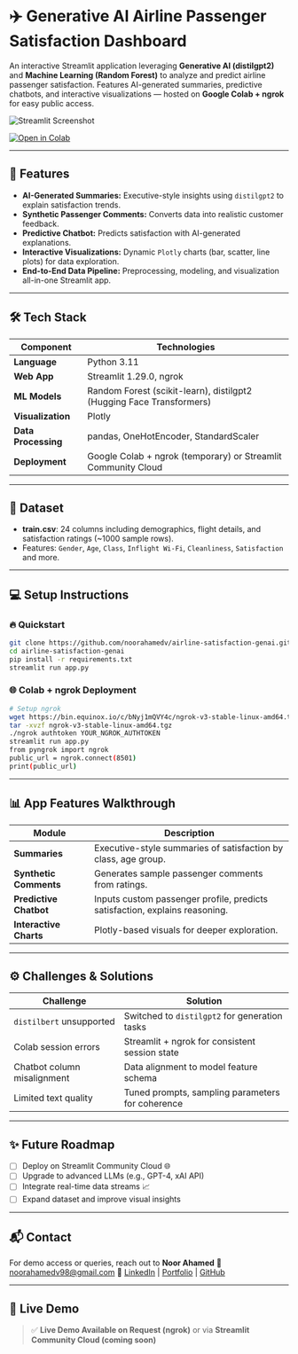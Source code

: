 # ✈️ Generative AI Airline Passenger Satisfaction Dashboard

An interactive Streamlit application leveraging **Generative AI (distilgpt2)** and **Machine Learning (Random Forest)** to analyze and predict airline passenger satisfaction. Features AI-generated summaries, predictive chatbots, and interactive visualizations — hosted on **Google Colab + ngrok** for easy public access.

![Streamlit Screenshot](your-screenshot-link-here)

[![Open in Colab](https://colab.research.google.com/assets/colab-badge.svg)](https://colab.research.google.com/github/noorahamedv/airline-satisfaction-genai/blob/main/app.ipynb)

---

## 🚀 Features

* **AI-Generated Summaries:** Executive-style insights using `distilgpt2` to explain satisfaction trends.
* **Synthetic Passenger Comments:** Converts data into realistic customer feedback.
* **Predictive Chatbot:** Predicts satisfaction with AI-generated explanations.
* **Interactive Visualizations:** Dynamic `Plotly` charts (bar, scatter, line plots) for data exploration.
* **End-to-End Data Pipeline:** Preprocessing, modeling, and visualization all-in-one Streamlit app.

---

## 🛠️ Tech Stack

| Component           | Technologies                                                         |
| ------------------- | -------------------------------------------------------------------- |
| **Language**        | Python 3.11                                                          |
| **Web App**         | Streamlit 1.29.0, ngrok                                              |
| **ML Models**       | Random Forest (scikit-learn), distilgpt2 (Hugging Face Transformers) |
| **Visualization**   | Plotly                                                               |
| **Data Processing** | pandas, OneHotEncoder, StandardScaler                                |
| **Deployment**      | Google Colab + ngrok (temporary) or Streamlit Community Cloud        |

---

## 📁 Dataset

* **train.csv**: 24 columns including demographics, flight details, and satisfaction ratings (\~1000 sample rows).
* Features: `Gender`, `Age`, `Class`, `Inflight Wi-Fi`, `Cleanliness`, `Satisfaction` and more.

---

## 💻 Setup Instructions

### 🔥 Quickstart

```bash
git clone https://github.com/noorahamedv/airline-satisfaction-genai.git
cd airline-satisfaction-genai
pip install -r requirements.txt
streamlit run app.py
```

### 🌐 Colab + ngrok Deployment

```bash
# Setup ngrok
wget https://bin.equinox.io/c/bNyj1mQVY4c/ngrok-v3-stable-linux-amd64.tgz
tar -xvzf ngrok-v3-stable-linux-amd64.tgz
./ngrok authtoken YOUR_NGROK_AUTHTOKEN
streamlit run app.py
from pyngrok import ngrok
public_url = ngrok.connect(8501)
print(public_url)
```

---

## 📊 App Features Walkthrough

| Module                 | Description                                                                 |
| ---------------------- | --------------------------------------------------------------------------- |
| **Summaries**          | Executive-style summaries of satisfaction by class, age group.              |
| **Synthetic Comments** | Generates sample passenger comments from ratings.                           |
| **Predictive Chatbot** | Inputs custom passenger profile, predicts satisfaction, explains reasoning. |
| **Interactive Charts** | Plotly-based visuals for deeper exploration.                                |

---

## ⚙️ Challenges & Solutions

| Challenge                   | Solution                                         |
| --------------------------- | ------------------------------------------------ |
| `distilbert` unsupported    | Switched to `distilgpt2` for generation tasks    |
| Colab session errors        | Streamlit + ngrok for consistent session state   |
| Chatbot column misalignment | Data alignment to model feature schema           |
| Limited text quality        | Tuned prompts, sampling parameters for coherence |

---

## ✨ Future Roadmap

* [ ] Deploy on Streamlit Community Cloud 🌐
* [ ] Upgrade to advanced LLMs (e.g., GPT-4, xAI API)
* [ ] Integrate real-time data streams 📈
* [ ] Expand dataset and improve visual insights

---

## 📬 Contact

For demo access or queries, reach out to **Noor Ahamed**
📧 [noorahamedv98@gmail.com](mailto:noorahamedv98@gmail.com)
🔗 [LinkedIn](https://www.linkedin.com/in/noor-ahamed-vempalle/) | [Portfolio](https://noorahamedv.netlify.app/) | [GitHub](https://github.com/noorahamedv)

---

## 📎 Live Demo

> ✅ **Live Demo Available on Request (ngrok)** or via **Streamlit Community Cloud (coming soon)**
